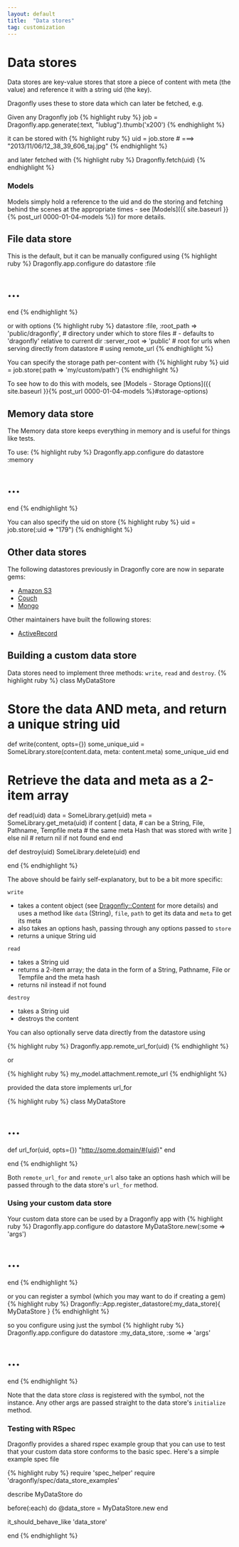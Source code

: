 ```yaml
---
layout: default
title:  "Data stores"
tag: customization
---
```


# Data stores
Data stores are key-value stores that store a piece of content with meta (the value) and reference it with a string uid (the key).

Dragonfly uses these to store data which can later be fetched, e.g.

Given any Dragonfly job
{% highlight ruby %}
job = Dragonfly.app.generate(:text, "lublug").thumb('x200')
{% endhighlight %}

it can be stored with
{% highlight ruby %}
uid = job.store   # ===> "2013/11/06/12_38_39_606_taj.jpg"
{% endhighlight %}

and later fetched with
{% highlight ruby %}
Dragonfly.fetch(uid)
{% endhighlight %}

### Models
Models simply hold a reference to the uid and do the storing and fetching behind the scenes at the appropriate times - see [Models]({{ site.baseurl }}{% post_url 0000-01-04-models %}) for more details.

## File data store
This is the default, but it can be manually configured using
{% highlight ruby %}
Dragonfly.app.configure do
  datastore :file
  # ...
end
{% endhighlight %}

or with options
{% highlight ruby %}
datastore :file,
  :root_path => 'public/dragonfly',    # directory under which to store files
                                       # - defaults to 'dragonfly' relative to current dir
  :server_root => 'public'             # root for urls when serving directly from datastore
                                       #   using remote_url
{% endhighlight %}

You can specify the storage path per-content with
{% highlight ruby %}
uid = job.store(:path => 'my/custom/path')
{% endhighlight %}

To see how to do this with models, see [Models - Storage Options]({{ site.baseurl }}{% post_url 0000-01-04-models %}#storage-options)

## Memory data store
The Memory data store keeps everything in memory and is useful for things like tests.

To use:
{% highlight ruby %}
Dragonfly.app.configure do
  datastore :memory
  # ...
end
{% endhighlight %}

You can also specify the uid on store
{% highlight ruby %}
uid = job.store(:uid => "179")
{% endhighlight %}

## Other data stores
The following datastores previously in Dragonfly core are now in separate gems:

  - [Amazon S3](https://github.com/markevans/dragonfly-s3_data_store)
  - [Couch](https://github.com/markevans/dragonfly-couch_data_store)
  - [Mongo](https://github.com/markevans/dragonfly-mongo_data_store)

Other maintainers have built the following stores:

  - [ActiveRecord](https://github.com/mezis/dragonfly-activerecord)

## Building a custom data store
Data stores need to implement three methods: `write`, `read` and `destroy`.
{% highlight ruby %}
class MyDataStore

  # Store the data AND meta, and return a unique string uid
  def write(content, opts={})
    some_unique_uid = SomeLibrary.store(content.data, meta: content.meta)
    some_unique_uid
  end

  # Retrieve the data and meta as a 2-item array
  def read(uid)
    data = SomeLibrary.get(uid)
    meta = SomeLibrary.get_meta(uid)
    if content
      [
        data,     # can be a String, File, Pathname, Tempfile
        meta      # the same meta Hash that was stored with write
      ]
    else
      nil         # return nil if not found
    end
  end

  def destroy(uid)
    SomeLibrary.delete(uid)
  end

end
{% endhighlight %}

The above should be fairly self-explanatory, but to be a bit more specific:

`write`

  - takes a content object (see <a href="http://rdoc.info/github/markevans/dragonfly/Dragonfly/Content" target="_blank">Dragonfly::Content</a> for more details) and uses a method like `data` (String), `file`, `path` to get its data and `meta` to get its meta
  - also takes an options hash, passing through any options passed to `store`
  - returns a unique String uid

`read`

  - takes a String uid
  - returns a 2-item array; the data in the form of a String, Pathname, File or Tempfile and the meta hash
  - returns nil instead if not found

`destroy`

  - takes a String uid
  - destroys the content

You can also optionally serve data directly from the datastore using

{% highlight ruby %}
Dragonfly.app.remote_url_for(uid)
{% endhighlight %}

or

{% highlight ruby %}
my_model.attachment.remote_url
{% endhighlight %}

provided the data store implements url_for

{% highlight ruby %}
class MyDataStore

  # ...

  def url_for(uid, opts={})
    "http://some.domain/#{uid}"
  end

end
{% endhighlight %}

Both `remote_url_for` and `remote_url` also take an options hash which will be passed through to the data store's `url_for` method.

### Using your custom data store
Your custom data store can be used by a Dragonfly app with
{% highlight ruby %}
Dragonfly.app.configure do
  datastore MyDataStore.new(:some => 'args')
  # ...
end
{% endhighlight %}

or you can register a symbol (which you may want to do if creating a gem)
{% highlight ruby %}
Dragonfly::App.register_datastore(:my_data_store){ MyDataStore }
{% endhighlight %}

so you configure using just the symbol
{% highlight ruby %}
Dragonfly.app.configure do
  datastore :my_data_store, :some => 'args'
  # ...
end
{% endhighlight %}

Note that the data store _class_ is registered with the symbol, not the instance. Any other args are passed straight to the data store's `initialize` method.

### Testing with RSpec
Dragonfly provides a shared rspec example group that you can use to test that your custom data store conforms to the basic spec. Here's a simple example spec file

{% highlight ruby %}
require 'spec_helper'
require 'dragonfly/spec/data_store_examples'

describe MyDataStore do

  before(:each) do
    @data_store = MyDataStore.new
  end

  it_should_behave_like 'data_store'

end
{% endhighlight %}
